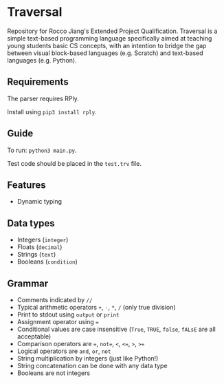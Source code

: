 # Traversal
Repository for Rocco Jiang's Extended Project Qualification. Traversal is a simple text-based programming language specifically aimed at teaching young students basic CS concepts, with an intention to bridge the gap between visual block-based languages (e.g. Scratch) and text-based languages (e.g. Python).

## Requirements
The parser requires RPly.

Install using `pip3 install rply`.

## Guide
To run: `python3 main.py`.

Test code should be placed in the `test.trv` file.

## Features
- Dynamic typing

## Data types
- Integers (`integer`)
- Floats (`decimal`)
- Strings (`text`)
- Booleans (`condition`)

## Grammar
- Comments indicated by `//`
- Typical arithmetic operators `+`, `-`, `*`, `/` (only true division)
- Print to stdout using `output` or `print`
- Assignment operator using `=`
- Conditional values are case insensitive (`True`, `TRUE`, `false`, `fALsE` are all acceptable)
- Comparison operators are `=`, `not=`, `<`, `<=`, `>`, `>=`
- Logical operators are `and`, `or`, `not`
- String multiplication by integers (just like Python!)
- String concatenation can be done with any data type
- Booleans are not integers